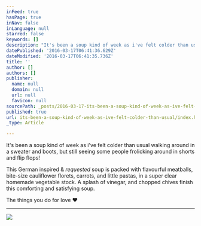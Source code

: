 ```yaml
---
inFeed: true
hasPage: true
inNav: false
inLanguage: null
starred: false
keywords: []
description: "It's been a soup kind of week as i've felt colder than usual walking around in a sweater and boots, but still seeing some people frolicking around in shorts and flip flops!"
datePublished: '2016-03-17T06:41:36.629Z'
dateModified: '2016-03-17T06:41:35.736Z'
title: ''
author: []
authors: []
publisher:
  name: null
  domain: null
  url: null
  favicon: null
sourcePath: _posts/2016-03-17-its-been-a-soup-kind-of-week-as-ive-felt-colder-than-usual.md
published: true
url: its-been-a-soup-kind-of-week-as-ive-felt-colder-than-usual/index.html
_type: Article

---
```

It's been a soup kind of week as i've felt colder than usual walking around in a sweater and boots, but still seeing some people frolicking around in shorts and flip flops!

This German inspired & _requested_ soup is packed with flavourful meatballs, bite-size cauliflower florets, carrots, and little pastas, in a super clear homemade vegetable stock. A splash of vinegar, and chopped chives finish this comforting and satisfying soup.

The things you do for love __❤__

____
![](https://the-grid-user-content.s3-us-west-2.amazonaws.com/db2be1e2-10e4-4ddd-a10f-305719f0aa90.jpg)
